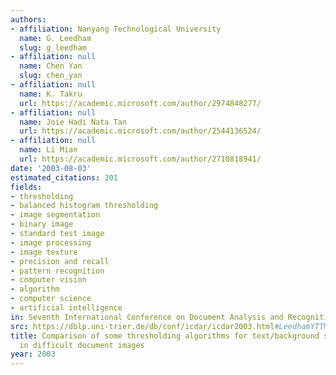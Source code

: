 ```yaml
---
authors:
- affiliation: Nanyang Technological University
  name: G. Leedham
  slug: g_leedham
- affiliation: null
  name: Chen Yan
  slug: chen_yan
- affiliation: null
  name: K. Takru
  url: https://academic.microsoft.com/author/2974848277/
- affiliation: null
  name: Joie Hadi Nata Tan
  url: https://academic.microsoft.com/author/2544136524/
- affiliation: null
  name: Li Mian
  url: https://academic.microsoft.com/author/2710818941/
date: '2003-08-03'
estimated_citations: 201
fields:
- thresholding
- balanced histogram thresholding
- image segmentation
- binary image
- standard test image
- image processing
- image texture
- precision and recall
- pattern recognition
- computer vision
- algorithm
- computer science
- artificial intelligence
in: Seventh International Conference on Document Analysis and Recognition, 2003. Proceedings.
src: https://dblp.uni-trier.de/db/conf/icdar/icdar2003.html#LeedhamYTTM03
title: Comparison of some thresholding algorithms for text/background segmentation
  in difficult document images
year: 2003
---
```

